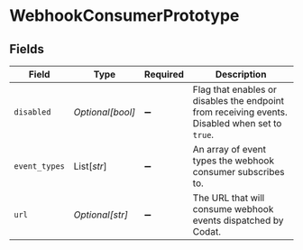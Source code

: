 # WebhookConsumerPrototype


## Fields

| Field                                                                                          | Type                                                                                           | Required                                                                                       | Description                                                                                    |
| ---------------------------------------------------------------------------------------------- | ---------------------------------------------------------------------------------------------- | ---------------------------------------------------------------------------------------------- | ---------------------------------------------------------------------------------------------- |
| `disabled`                                                                                     | *Optional[bool]*                                                                               | :heavy_minus_sign:                                                                             | Flag that enables or disables the endpoint from receiving events. Disabled when set to `true`. |
| `event_types`                                                                                  | List[*str*]                                                                                    | :heavy_minus_sign:                                                                             | An array of event types the webhook consumer subscribes to.                                    |
| `url`                                                                                          | *Optional[str]*                                                                                | :heavy_minus_sign:                                                                             | The URL that will consume webhook events dispatched by Codat.                                  |